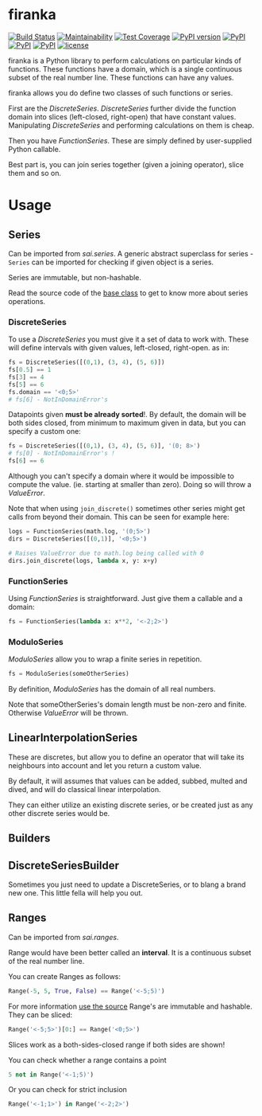 # firanka

[![Build Status](https://travis-ci.org/smok-serwis/firanka.svg)](https://travis-ci.org/smok-serwis/firanka)
[![Maintainability](https://api.codeclimate.com/v1/badges/97a30fdc35e61f8d7c86/maintainability)](https://codeclimate.com/github/smok-serwis/firanka/maintainability)
[![Test Coverage](https://api.codeclimate.com/v1/badges/97a30fdc35e61f8d7c86/test_coverage)](https://codeclimate.com/github/smok-serwis/firanka/test_coverage)
[![PyPI version](https://badge.fury.io/py/firanka.svg)](https://badge.fury.io/py/firanka)
[![PyPI](https://img.shields.io/pypi/pyversions/firanka.svg)]()
[![PyPI](https://img.shields.io/pypi/implementation/firanka.svg)]()
[![PyPI](https://img.shields.io/pypi/wheel/firanka.svg)]()
[![license](https://img.shields.io/github/license/mashape/apistatus.svg)]()

firanka is a Python library to perform calculations on particular kinds of
functions. These functions have a domain, which is a single continuous subset
of the real number line. These functions can have any values.

firanka allows you do define two classes of such functions or series.

First are the _DiscreteSeries_. _DiscreteSeries_ further divide the function
domain into slices (left-closed, right-open) that have constant values.
Manipulating _DiscreteSeries_ and performing calculations on them is cheap.

Then you have _FunctionSeries_. These are simply defined by user-supplied
Python callable.

Best part is, you can join series together (given a joining operator),
slice them and so on.


# Usage

## Series

Can be imported from _sai.series_. A generic abstract superclass for series - 
`Series` can be imported for checking if given object is a series.

Series are immutable, but non-hashable.

Read the source code of the [base class](firanka/series/series.py#L11) to get
to know more about series operations.

### DiscreteSeries

To use a _DiscreteSeries_ you must give it a set of data to work with. These
will define intervals with given values, left-closed, right-open. as in: 

```python
fs = DiscreteSeries([(0,1), (3, 4), (5, 6)])
fs[0.5] == 1
fs[3] == 4
fs[5] == 6
fs.domain == '<0;5>'
# fs[6] - NotInDomainError's
```

Datapoints given **must be already sorted**!. By default, the domain
will be both sides closed, from minimum to maximum given in data, but you can
specify a custom one:

```python
fs = DiscreteSeries([(0,1), (3, 4), (5, 6)], '(0; 8>')
# fs[0] - NotInDomainError's !
fs[6] == 6
```

Although you can't specify a domain where it would be impossible to compute the value.
(ie. starting at smaller than zero). Doing so will throw a _ValueError_.

Note that when using `join_discrete()` sometimes other series might get calls 
from beyond their domain. This can be seen for example here:

```python
logs = FunctionSeries(math.log, '(0;5>')
dirs = DiscreteSeries([(0,1)], '<0;5>')

# Raises ValueError due to math.log being called with 0
dirs.join_discrete(logs, lambda x, y: x+y)   
```

### FunctionSeries

Using _FunctionSeries_ is straightforward. Just give them a callable and
a domain:

```python
fs = FunctionSeries(lambda x: x**2, '<-2;2>')
```

### ModuloSeries

_ModuloSeries_ allow you to wrap a finite series in repetition.

```python
fs = ModuloSeries(someOtherSeries)
```

By definition, _ModuloSeries_ has the domain of all real numbers.

Note that someOtherSeries's domain length must be non-zero and finite. Otherwise
_ValueError_ will be thrown.

## LinearInterpolationSeries

These are discretes, but allow you to define an operator that will
take its neighbours into account and let you return a custom value.

By default, it will assumes that values can be added, subbed, multed and dived,
and will do classical linear interpolation.

They can either utilize an existing discrete series, or be created just as
any other discrete series would be.

## Builders

## DiscreteSeriesBuilder

Sometimes you just need to update a DiscreteSeries, or to blang a brand new one. This little fella
will help you out.

## Ranges

Can be imported from _sai.ranges_.

Range would have been better called an **interval**. It is a continuous subset
of the real number line.

You can create Ranges as follows:

```python
Range(-5, 5, True, False) == Range('<-5;5)')
```

For more information [use the source](firanka/ranges.py#L33)
Range's are immutable and hashable. They can be sliced:

```python
Range('<-5;5>')[0:] == Range('<0;5>')
```

Slices work as a both-sides-closed range if both sides are shown!

You can check whether a range contains a point

```python
5 not in Range('<-1;5)')
```

Or you can check for strict inclusion

```python
Range('<-1;1>') in Range('<-2;2>')
```

